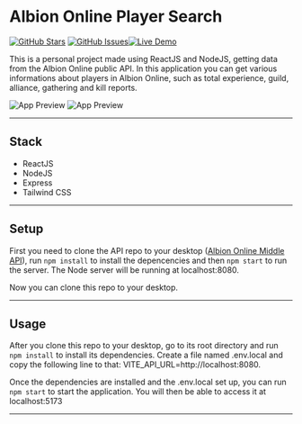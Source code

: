 # Albion Online Player Search

[![GitHub Stars](https://img.shields.io/github/stars/Xandyhoss/albion-player-search)](https://github.com/Xandyhoss/albion-player-search/stargazers) [![GitHub Issues](https://img.shields.io/github/issues/Xandyhoss/albion-player-search)](https://github.com/Xandyhoss/albion-player-search/issues)[![Live Demo](https://img.shields.io/badge/live-demo-green)](https://albionplayersearch.vercel.app/)

This is a personal project made using ReactJS and NodeJS, getting data from the Albion Online public API. In this application you can get various informations about players in Albion Online, such as total experience, guild, alliance, gathering and kill reports.

![App Preview](https://i.imgur.com/IrhMkSa.png)
![App Preview](https://i.imgur.com/WMMp5SP.png)

---

## Stack

- ReactJS
- NodeJS
- Express
- Tailwind CSS

---

## Setup

First you need to clone the API repo to your desktop ([Albion Online Middle API](https://github.com/Xandyhoss/albion-middle-api)), run `npm install` to install the depencencies and then `npm start` to run the server.
The Node server will be running at localhost:8080.

Now you can clone this repo to your desktop.

---

## Usage

After you clone this repo to your desktop, go to its root directory and run `npm install` to install its dependencies.
Create a file named .env.local and copy the following line to that: VITE_API_URL=http://localhost:8080.

Once the dependencies are installed and the .env.local set up, you can run `npm start` to start the application. You will then be able to access it at localhost:5173

---
